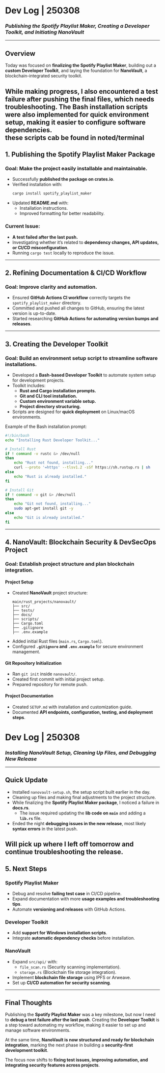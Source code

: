 # **Dev Log | 250308**  
### *Publishing the Spotify Playlist Maker, Creating a Developer Toolkit, and Initiating NanoVault*  

---

## **Overview**  
Today was focused on **finalizing the Spotify Playlist Maker**, building out a **custom Developer Toolkit**, and laying the foundation for **NanoVault**, a blockchain-integrated security toolkit.  

While making progress, I also encountered a **test failure** after pushing the final files, which needs troubleshooting. The **Bash installation scripts** were also implemented for quick environment setup, making it easier to configure software dependencies.  
these scripts cab be found in noted/terminal
---

## **1. Publishing the Spotify Playlist Maker Package**  

### **Goal:** Make the project easily installable and maintainable.  
- Successfully **published the package on crates.io**.  
- Verified installation with:  
  ```sh
  cargo install spotify_playlist_maker  
  ```  
- Updated **README.md** with:  
  - Installation instructions.  
  - Improved formatting for better readability.  

### **Current Issue:**  
- **A test failed after the last push.**  
- Investigating whether it’s related to **dependency changes, API updates, or CI/CD misconfiguration**.  
- Running `cargo test` locally to reproduce the issue.  

---

## **2. Refining Documentation & CI/CD Workflow**  

### **Goal:** Improve clarity and automation.  
- Ensured **GitHub Actions CI workflow** correctly targets the `spotify_playlist_maker` directory.  
- Committed and pushed all changes to GitHub, ensuring the latest version is up-to-date.  
- Started researching **GitHub Actions for automating version bumps and releases**.  

---

## **3. Creating the Developer Toolkit**  

### **Goal:** Build an environment setup script to streamline software installations.  
- Developed a **Bash-based Developer Toolkit** to automate system setup for development projects.  
- Toolkit includes:  
  - **Rust and Cargo installation prompts.**  
  - **Git and CLI tool installation.**  
  - **Custom environment variable setup.**  
  - **Project directory structuring.**  
- Scripts are designed for **quick deployment** on Linux/macOS environments.  

Example of the Bash installation prompt:  
```sh
#!/bin/bash
echo "Installing Rust Developer Toolkit..."

# Install Rust
if ! command -v rustc &> /dev/null
then
    echo "Rust not found, installing..."
    curl --proto '=https' --tlsv1.2 -sSf https://sh.rustup.rs | sh
else
    echo "Rust is already installed."
fi

# Install Git
if ! command -v git &> /dev/null
then
    echo "Git not found, installing..."
    sudo apt-get install git -y
else
    echo "Git is already installed."
fi
```  

---

## **4. NanoVault: Blockchain Security & DevSecOps Project**  

### **Goal:** Establish project structure and plan blockchain integration.  

#### **Project Setup**  
- Created **NanoVault** project structure:  
  ```
  main/rust_projects/nanovault/
  ├── src/
  ├── tests/
  ├── docs/
  ├── scripts/
  ├── Cargo.toml
  ├── .gitignore
  ├── .env.example
  ```  
- Added initial Rust files (`main.rs`, `Cargo.toml`).  
- Configured **`.gitignore` and `.env.example`** for secure environment management.  

#### **Git Repository Initialization**  
- Ran `git init` inside `nanovault/`.  
- Created first commit with initial project setup.  
- Prepared repository for remote push.  

#### **Project Documentation**  
- Created `SETUP.md` with installation and customization guide.  
- Documented **API endpoints, configuration, testing, and deployment steps**.  

# **Dev Log | 250308**  
### *Installing NanoVault Setup, Cleaning Up Files, and Debugging New Release*  

---

## **Quick Update**  
- Installed `nanovault-setup.sh`, the setup script built earlier in the day.  
- Cleaning up files and making final adjustments to the project structure.  
- While finalizing the **Spotify Playlist Maker package**, I noticed a failure in **docs.rs**.  
  - The issue required updating the **lib code on `main`** and adding a **`lib.rs`** file.  
- Ended the night **debugging issues in the new release**, most likely **syntax errors** in the latest push.  

Will pick up where I left off tomorrow and continue troubleshooting the release.  
---

## **5. Next Steps**  

### **Spotify Playlist Maker**  
- Debug and resolve **failing test case** in CI/CD pipeline.  
- Expand documentation with more **usage examples and troubleshooting tips**.  
- Automate **versioning and releases** with GitHub Actions.  

### **Developer Toolkit**  
- Add **support for Windows installation scripts**.  
- Integrate **automatic dependency checks** before installation.  

### **NanoVault**  
- Expand `src/api/` with:  
  - `file_scan.rs` (Security scanning implementation).  
  - `storage.rs` (Blockchain file storage integration).  
- Implement **blockchain file storage** using IPFS or Arweave.  
- Set up **CI/CD automation for security scanning**.  

---

## **Final Thoughts**  
Publishing the **Spotify Playlist Maker** was a key milestone, but now I need to **debug a test failure after the last push**. Creating the **Developer Toolkit** is a step toward automating my workflow, making it easier to set up and manage software environments.  

At the same time, **NanoVault is now structured and ready for blockchain integration**, marking the next phase in building a **security-first development toolkit**.  

The focus now shifts to **fixing test issues, improving automation, and integrating security features across projects**.  